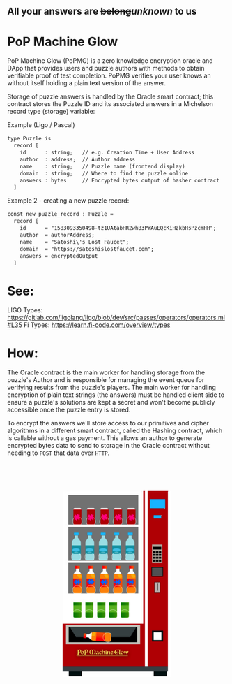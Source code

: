 ## All your answers are ~~belong~~_unknown_ to us

# PoP Machine Glow
PoP Machine Glow (PoPMG) is a zero knowledge encryption oracle and DApp that provides users and puzzle authors with methods to obtain verifiable proof of test completion. PoPMG verifies your user knows an without itself holding a plain text version of the answer. 

Storage of puzzle answers is handled by the Oracle smart contract; this contract stores the Puzzle ID and its associated answers in a Michelson record type (storage) variable:

Example (Ligo / Pascal)

```
type Puzzle is
  record [
    id      : string;   // e.g. Creation Time + User Address
    author  : address;  // Author address
    name    : string;   // Puzzle name (frontend display)
    domain  : string;   // Where to find the puzzle online
    answers : bytes     // Encrypted bytes output of hasher contract
  ]
```

Example 2 - creating a new puzzle record:

```
const new_puzzle_record : Puzzle =
  record [
    id      = "1583093350498-tz1UAtabHR2whB3PWAuEQcKiHzkbHsPzcmHH";
    author  = authorAddress;
    name    = "Satoshi\'s Lost Faucet";
    domain  = "https://satoshislostfaucet.com";
    answers = encryptedOutput
  ]
```

# See:
LIGO Types: https://gitlab.com/ligolang/ligo/blob/dev/src/passes/operators/operators.ml#L35
Fi Types: https://learn.fi-code.com/overview/types

# How:

The Oracle contract is the main worker for handling storage from the puzzle's Author and is responsible for managing the event queue for verifying results from the puzzle's players. The main worker for handling encryption of plain text strings (the answers) must be handled client side to ensure a puzzle's solutions are kept a secret and won't become publicly accessible once the puzzle entry is stored.

To encrypt the answers we'll store access to our primitives and cipher algorithms in a different smart contract, called the Hashing contract, which is callable without a gas payment. This allows an author to generate encrypted bytes data to send to storage in the Oracle contract without needing to `POST` that data over `HTTP`.


<br/><br/><br/>
<p align="center">
  <img width="250px" height="auto" src="https://raw.githubusercontent.com/Chain-of-Insight/pop-machine-glow/master/Documentation/assets/img/pop_machine.png">
</p>

